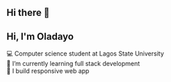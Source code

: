 ## Hi there 👋

## Hi, I'm Oladayo

💻 Computer science student at Lagos State University <br>
🌱 I’m currently learning full stack development <br>
🔭 I build responsive web app

